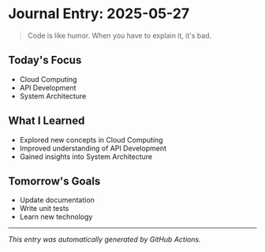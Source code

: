 # Journal Entry: 2025-05-27

> Code is like humor. When you have to explain it, it's bad.

## Today's Focus
- Cloud Computing
- API Development
- System Architecture

## What I Learned
- Explored new concepts in Cloud Computing
- Improved understanding of API Development
- Gained insights into System Architecture

## Tomorrow's Goals
- Update documentation
- Write unit tests
- Learn new technology

---
*This entry was automatically generated by GitHub Actions.*